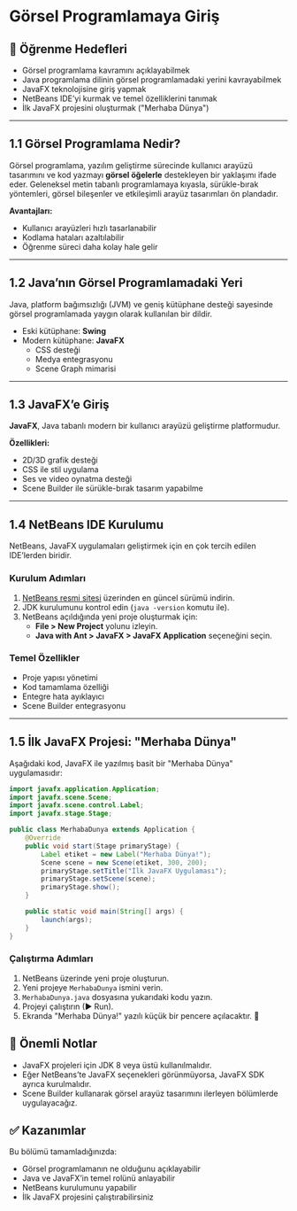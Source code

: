# Görsel Programlamaya Giriş

## 🎯 Öğrenme Hedefleri
- Görsel programlama kavramını açıklayabilmek  
- Java programlama dilinin görsel programlamadaki yerini kavrayabilmek  
- JavaFX teknolojisine giriş yapmak  
- NetBeans IDE’yi kurmak ve temel özelliklerini tanımak  
- İlk JavaFX projesini oluşturmak ("Merhaba Dünya")  

---

## 1.1 Görsel Programlama Nedir?
Görsel programlama, yazılım geliştirme sürecinde kullanıcı arayüzü tasarımını ve kod yazmayı **görsel öğelerle** destekleyen bir yaklaşımı ifade eder. Geleneksel metin tabanlı programlamaya kıyasla, sürükle-bırak yöntemleri, görsel bileşenler ve etkileşimli arayüz tasarımları ön plandadır.  

**Avantajları:**  
- Kullanıcı arayüzleri hızlı tasarlanabilir  
- Kodlama hataları azaltılabilir  
- Öğrenme süreci daha kolay hale gelir  

---

## 1.2 Java’nın Görsel Programlamadaki Yeri
Java, platform bağımsızlığı (JVM) ve geniş kütüphane desteği sayesinde görsel programlamada yaygın olarak kullanılan bir dildir.  

- Eski kütüphane: **Swing**  
- Modern kütüphane: **JavaFX**  
  - CSS desteği  
  - Medya entegrasyonu  
  - Scene Graph mimarisi  

---

## 1.3 JavaFX’e Giriş
**JavaFX**, Java tabanlı modern bir kullanıcı arayüzü geliştirme platformudur.  

**Özellikleri:**  
- 2D/3D grafik desteği  
- CSS ile stil uygulama  
- Ses ve video oynatma desteği  
- Scene Builder ile sürükle-bırak tasarım yapabilme  

---

## 1.4 NetBeans IDE Kurulumu
NetBeans, JavaFX uygulamaları geliştirmek için en çok tercih edilen IDE’lerden biridir.  

### Kurulum Adımları
1. [NetBeans resmi sitesi](https://netbeans.apache.org) üzerinden en güncel sürümü indirin.  
2. JDK kurulumunu kontrol edin (`java -version` komutu ile).  
3. NetBeans açıldığında yeni proje oluşturmak için:  
   - **File > New Project** yolunu izleyin.  
   - **Java with Ant > JavaFX > JavaFX Application** seçeneğini seçin.  

### Temel Özellikler
- Proje yapısı yönetimi  
- Kod tamamlama özelliği  
- Entegre hata ayıklayıcı  
- Scene Builder entegrasyonu  

---

## 1.5 İlk JavaFX Projesi: "Merhaba Dünya"

Aşağıdaki kod, JavaFX ile yazılmış basit bir "Merhaba Dünya" uygulamasıdır:  

```java
import javafx.application.Application;
import javafx.scene.Scene;
import javafx.scene.control.Label;
import javafx.stage.Stage;

public class MerhabaDunya extends Application {
    @Override
    public void start(Stage primaryStage) {
        Label etiket = new Label("Merhaba Dünya!");
        Scene scene = new Scene(etiket, 300, 200);
        primaryStage.setTitle("İlk JavaFX Uygulaması");
        primaryStage.setScene(scene);
        primaryStage.show();
    }

    public static void main(String[] args) {
        launch(args);
    }
}
```

### Çalıştırma Adımları

1. NetBeans üzerinde yeni proje oluşturun.
2. Yeni projeye `MerhabaDunya` ismini verin.
3. `MerhabaDunya.java` dosyasına yukarıdaki kodu yazın.
4. Projeyi çalıştırın (▶ Run).
5. Ekranda "Merhaba Dünya!" yazılı küçük bir pencere açılacaktır. 🎉

## 📌 Önemli Notlar

- JavaFX projeleri için JDK 8 veya üstü kullanılmalıdır.
- Eğer NetBeans’te JavaFX seçenekleri görünmüyorsa, JavaFX SDK ayrıca kurulmalıdır.
- Scene Builder kullanarak görsel arayüz tasarımını ilerleyen bölümlerde uygulayacağız.

## ✅ Kazanımlar

Bu bölümü tamamladığınızda:

- Görsel programlamanın ne olduğunu açıklayabilir
- Java ve JavaFX’in temel rolünü anlayabilir
- NetBeans kurulumunu yapabilir
- İlk JavaFX projesini çalıştırabilirsiniz